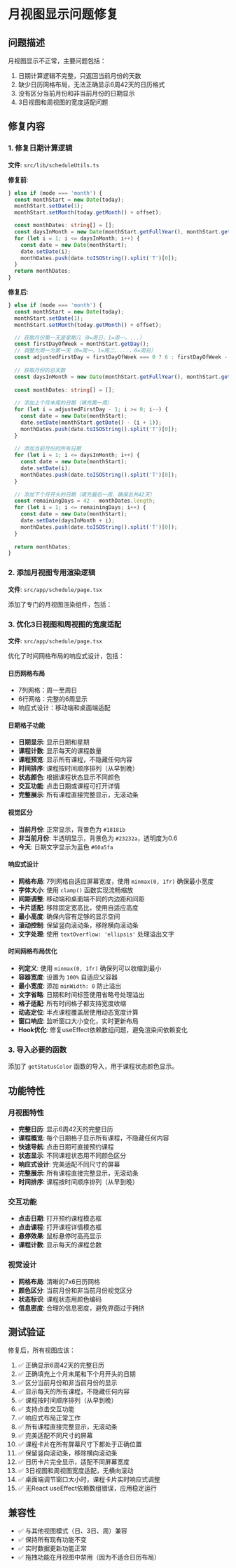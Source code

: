 # 月视图显示问题修复

## 问题描述

月视图显示不正常，主要问题包括：
1. 日期计算逻辑不完整，只返回当前月份的天数
2. 缺少日历网格布局，无法正确显示6周42天的日历格式
3. 没有区分当前月份和非当前月份的日期显示
4. 3日视图和周视图的宽度适配问题

## 修复内容

### 1. 修复日期计算逻辑

**文件**: `src/lib/scheduleUtils.ts`

**修复前**:
```typescript
} else if (mode === 'month') {
  const monthStart = new Date(today);
  monthStart.setDate(1);
  monthStart.setMonth(today.getMonth() + offset);

  const monthDates: string[] = [];
  const daysInMonth = new Date(monthStart.getFullYear(), monthStart.getMonth() + 1, 0).getDate();
  for (let i = 1; i <= daysInMonth; i++) {
    const date = new Date(monthStart);
    date.setDate(i);
    monthDates.push(date.toISOString().split('T')[0]);
  }
  return monthDates;
}
```

**修复后**:
```typescript
} else if (mode === 'month') {
  const monthStart = new Date(today);
  monthStart.setDate(1);
  monthStart.setMonth(today.getMonth() + offset);

  // 获取月份第一天是星期几（0=周日，1=周一，...）
  const firstDayOfWeek = monthStart.getDay();
  // 调整为周一为第一天（0=周一，1=周二，...，6=周日）
  const adjustedFirstDay = firstDayOfWeek === 0 ? 6 : firstDayOfWeek - 1;
  
  // 获取月份的总天数
  const daysInMonth = new Date(monthStart.getFullYear(), monthStart.getMonth() + 1, 0).getDate();
  
  const monthDates: string[] = [];
  
  // 添加上个月末尾的日期（填充第一周）
  for (let i = adjustedFirstDay - 1; i >= 0; i--) {
    const date = new Date(monthStart);
    date.setDate(monthStart.getDate() - (i + 1));
    monthDates.push(date.toISOString().split('T')[0]);
  }
  
  // 添加当前月份的所有日期
  for (let i = 1; i <= daysInMonth; i++) {
    const date = new Date(monthStart);
    date.setDate(i);
    monthDates.push(date.toISOString().split('T')[0]);
  }
  
  // 添加下个月开头的日期（填充最后一周，确保总共42天）
  const remainingDays = 42 - monthDates.length;
  for (let i = 1; i <= remainingDays; i++) {
    const date = new Date(monthStart);
    date.setDate(daysInMonth + i);
    monthDates.push(date.toISOString().split('T')[0]);
  }
  
  return monthDates;
}
```

### 2. 添加月视图专用渲染逻辑

**文件**: `src/app/schedule/page.tsx`

添加了专门的月视图渲染组件，包括：

### 3. 优化3日视图和周视图的宽度适配

**文件**: `src/app/schedule/page.tsx`

优化了时间网格布局的响应式设计，包括：

#### 日历网格布局
- 7列网格：周一至周日
- 6行网格：完整的6周显示
- 响应式设计：移动端和桌面端适配

#### 日期格子功能
- **日期显示**: 显示日期和星期
- **课程计数**: 显示每天的课程数量
- **课程预览**: 显示所有课程，不隐藏任何内容
- **时间排序**: 课程按时间顺序排列（从早到晚）
- **状态颜色**: 根据课程状态显示不同颜色
- **交互功能**: 点击日期或课程可打开详情
- **完整展示**: 所有课程直接完整显示，无滚动条

#### 视觉区分
- **当前月份**: 正常显示，背景色为 `#18181b`
- **非当前月份**: 半透明显示，背景色为 `#23232a`，透明度为0.6
- **今天**: 日期文字显示为蓝色 `#60a5fa`

#### 响应式设计
- **网格布局**: 7列网格自适应屏幕宽度，使用 `minmax(0, 1fr)` 确保最小宽度
- **字体大小**: 使用 `clamp()` 函数实现流畅缩放
- **间距调整**: 移动端和桌面端不同的内边距和间距
- **卡片适配**: 移除固定宽高比，使用自适应高度
- **最小高度**: 确保内容有足够的显示空间
- **滚动控制**: 保留竖向滚动条，移除横向滚动条
- **文字处理**: 使用 `textOverflow: 'ellipsis'` 处理溢出文字

#### 时间网格布局优化
- **列定义**: 使用 `minmax(0, 1fr)` 确保列可以收缩到最小
- **容器宽度**: 设置为 `100%` 自适应父容器
- **最小宽度**: 添加 `minWidth: 0` 防止溢出
- **文字省略**: 日期和时间标签使用省略号处理溢出
- **格子适配**: 所有时间格子都支持宽度收缩
- **动态定位**: 半点课程覆盖层使用动态宽度计算
- **窗口响应**: 监听窗口大小变化，实时更新布局
- **Hook优化**: 修复useEffect依赖数组问题，避免渲染间依赖变化

### 3. 导入必要的函数

添加了 `getStatusColor` 函数的导入，用于课程状态颜色显示。

## 功能特性

### 月视图特性
- **完整日历**: 显示6周42天的完整日历
- **课程概览**: 每个日期格子显示所有课程，不隐藏任何内容
- **快速导航**: 点击日期可直接预约课程
- **状态显示**: 不同课程状态用不同颜色区分
- **响应式设计**: 完美适配不同尺寸的屏幕
- **完整展示**: 所有课程直接完整显示，无滚动条
- **时间排序**: 课程按时间顺序排列（从早到晚）

### 交互功能
- **点击日期**: 打开预约课程模态框
- **点击课程**: 打开课程详情模态框
- **悬停效果**: 鼠标悬停时高亮显示
- **课程计数**: 显示每天的课程总数

### 视觉设计
- **网格布局**: 清晰的7x6日历网格
- **颜色区分**: 当前月份和非当前月份视觉区分
- **状态标识**: 课程状态用颜色编码
- **信息密度**: 合理的信息密度，避免界面过于拥挤

## 测试验证

修复后，所有视图应该：
1. ✅ 正确显示6周42天的完整日历
2. ✅ 正确填充上个月末尾和下个月开头的日期
3. ✅ 区分当前月份和非当前月份的显示
4. ✅ 显示每天的所有课程，不隐藏任何内容
5. ✅ 课程按时间顺序排列（从早到晚）
6. ✅ 支持点击交互功能
7. ✅ 响应式布局正常工作
8. ✅ 所有课程直接完整显示，无滚动条
9. ✅ 完美适配不同尺寸的屏幕
10. ✅ 课程卡片在所有屏幕尺寸下都处于正确位置
11. ✅ 保留竖向滚动条，移除横向滚动条
12. ✅ 日历卡片完全显示，适配不同屏幕宽度
13. ✅ 3日视图和周视图宽度适配，无横向滚动
14. ✅ 桌面端调节窗口大小时，课程卡片实时响应式调整
15. ✅ 无React useEffect依赖数组错误，应用稳定运行

## 兼容性

- ✅ 与其他视图模式（日、3日、周）兼容
- ✅ 保持所有现有功能不变
- ✅ 实时数据更新功能正常
- ✅ 拖拽功能在月视图中禁用（因为不适合日历布局） 